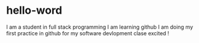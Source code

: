 # hello-word
I am a student in full stack programming
I am learning github 
I am doing my first practice in github for my software devlopment clase 
excited !
